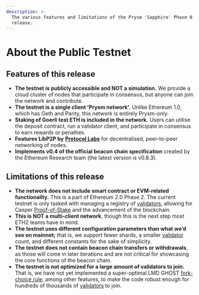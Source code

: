 ```yaml
---
description: >-
  The various features and limitations of the Prysm 'Sapphire' Phase 0 testnet
  release.
---
```


# About the Public Testnet

## Features of this release

* **The testnet is publicly accessible and NOT a simulation.** We provide a cloud cluster of nodes that participate in consensus, but anyone can join the network and contribute.
* **The testnet is a single client 'Prysm network'.** Unlike Ethereum 1.0, which has Geth and Parity, this network is entirely Prysm-only.
* **Staking of Goerli test ETH is included in the network.** Users can utilise the deposit contract, run a validator client, and participate in consensus to earn rewards or penalties. 
* **Features LibP2P by** [**Protocol Labs**](https://protocol.ai/) for decentralised, peer-to-peer networking of nodes.
* **Implements v0.4 of the official beacon chain specification** created by the Ethereum Research team \(the latest version is v0.8.3\). 

## Limitations of this release

* **The network does not include smart contract or EVM-related functionality.** This is a part of Ethereum 2.0 Phase 2. The current testnet is only tasked with managing a registry of [validators](../glossaries/terminology.md#validator), allowing for Casper [Proof-of-Stake](../glossaries/terminology.md#proof-of-stake-pos) and the advancement of the blockchain. 
* **This is NOT a multi-client network**, though this is the next step most ETH2 teams have in mind. 
* **The testnet uses different configuration parameters than what we’d see on mainnet;** that is, we support fewer shards, a smaller [validator](../glossaries/terminology.md#validator) count, and different constants for the sake of simplicity. 
* **The testnet does not contain beacon chain transfers or withdrawals**, as those will come in later iterations and are not critical for showcasing the core functions of the beacon chain. 
* **The testnet is not optimized for a large amount of validators to join.** That is, we have not yet implemented a super-optimal LMD GHOST [fork-choice rule](../glossaries/terminology.md#fork-choice-rule), among other features, to make the code robust enough for hundreds of thousands of [validators](../glossaries/terminology.md#validator) to join.

